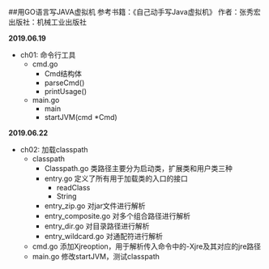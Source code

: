 ##用GO语言写JAVA虚拟机
参考书籍：《自己动手写Java虚拟机》
作者：张秀宏
出版社：机械工业出版社

**2019.06.19**
- ch01: 命令行工具
    - cmd.go
        - Cmd结构体
        - parseCmd()
        - printUsage()
    - main.go
        - main
        - startJVM(cmd *Cmd)

**2019.06.22**
- ch02: 加载classpath
    - classpath
        - Classpath.go  类路径主要分为启动类，扩展类和用户类三种
        - entry.go  定义了所有用于加载类的入口的接口
            - readClass
            - String
        - entry_zip.go  对jar文件进行解析
        - entry_composite.go 对多个组合路径进行解析
        - entry_dir.go  对目录路径进行解析
        - entry_wildcard.go 对通配符进行解析
    - cmd.go    添加Xjreoption，用于解析传入命令中的-Xjre及其对应的jre路径
    - main.go   修改startJVM，测试classpath
        
